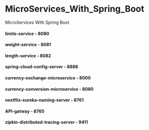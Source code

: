 # MicroServices_With_Spring_Boot
MicroServices With Spring Boot

#### limits-service - 8080
#### weight-service - 8081
#### length-service - 8082
#### spring-cloud-config-server - 8888
#### currency-exchange-microservice - 8000
#### currency-conversion-microservice - 8080
#### nextflix-eureka-naming-server - 8761
#### API-gatway - 8765
#### zipkin-distributed-tracing-server - 9411
